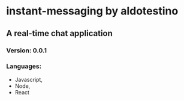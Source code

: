 # instant-messaging by aldotestino

## A real-time chat application

### Version: 0.0.1

### Languages: 
* Javascript,
* Node,
* React




